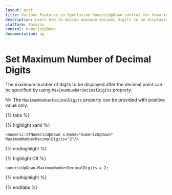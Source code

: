 ```yaml
---
layout: post
title: Various Features in Syncfusion NumericUpDown control for Xamarin.Forms
description: Learn how to decide maximum decimal digits to be displayed, nullable value support, autoreverse, setting range and configuring step value in NumericUpDown
platform: Xamarin
control: NumericUpDown
documentation: ug
---
```

# Set Maximum Number of Decimal Digits

The maximum number of digits to be displayed after the decimal point can be specified by using `MaximumNumberDecimalDigits` property. 

N> The `MaximumNumberDecimalDigits` property can be provided with positive value only.

{% tabs %}

{% highlight xaml %}

	<numeric:SfNumericUpDown x:Name="numericUpDown" MaximumNumberDecimalDigits="2"/>
	
{% endhighlight %}


{% highlight C# %}

	numericUpDown.MaximumNumberDecimalDigits = 2;

{% endhighlight %}

{% endtabs %}
